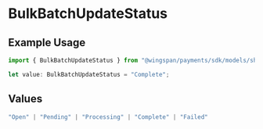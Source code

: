 # BulkBatchUpdateStatus

## Example Usage

```typescript
import { BulkBatchUpdateStatus } from "@wingspan/payments/sdk/models/shared";

let value: BulkBatchUpdateStatus = "Complete";
```

## Values

```typescript
"Open" | "Pending" | "Processing" | "Complete" | "Failed"
```